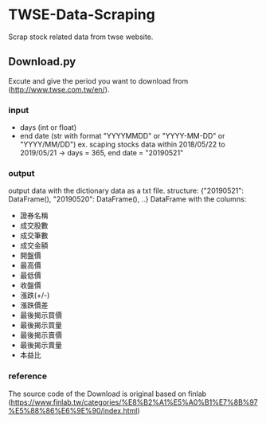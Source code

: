 # TWSE-Data-Scraping
Scrap stock related data from twse website.

## Download.py
Excute and give the period you want to download from (http://www.twse.com.tw/en/).
### input
- days (int or float)
- end date (str with format "YYYYMMDD" or "YYYY-MM-DD" or "YYYY/MM/DD")
ex. scaping stocks data within 2018/05/22 to 2019/05/21
  -> days = 365, end date = "20190521"
### output
output data with the dictionary data as a txt file.
structure: {"20190521": DataFrame(), "20190520": DataFrame(), ..}
DataFrame with the columns:
- 證券名稱
- 成交股數
- 成交筆數
- 成交金額
- 開盤價
- 最高價
- 最低價
- 收盤價
- 漲跌(+/-)
- 漲跌價差
- 最後揭示買價
- 最後揭示買量
- 最後揭示賣價
- 最後揭示賣量
- 本益比
### reference
The source code of the Download is original based on finlab (https://www.finlab.tw/categories/%E8%B2%A1%E5%A0%B1%E7%8B%97%E5%88%86%E6%9E%90/index.html)

